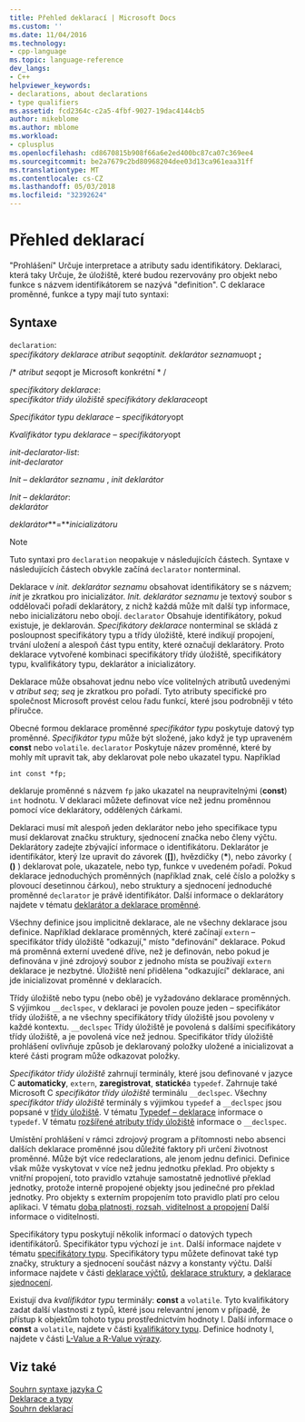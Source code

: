 ```yaml
---
title: Přehled deklarací | Microsoft Docs
ms.custom: ''
ms.date: 11/04/2016
ms.technology:
- cpp-language
ms.topic: language-reference
dev_langs:
- C++
helpviewer_keywords:
- declarations, about declarations
- type qualifiers
ms.assetid: fcd2364c-c2a5-4fbf-9027-19dac4144cb5
author: mikeblome
ms.author: mblome
ms.workload:
- cplusplus
ms.openlocfilehash: cd8670815b908f66a6e2ed400bc87ca07c369ee4
ms.sourcegitcommit: be2a7679c2bd80968204dee03d13ca961eaa31ff
ms.translationtype: MT
ms.contentlocale: cs-CZ
ms.lasthandoff: 05/03/2018
ms.locfileid: "32392624"
---
```

# <a name="overview-of-declarations"></a>Přehled deklarací
"Prohlášení" Určuje interpretace a atributy sadu identifikátory. Deklaraci, která taky Určuje, že úložiště, které budou rezervovány pro objekt nebo funkce s názvem identifikátorem se nazývá "definition". C deklarace proměnné, funkce a typy mají tuto syntaxi:  
  
## <a name="syntax"></a>Syntaxe  
 `declaration`:  
 *specifikátory deklarace* *atribut seq*opt*init. deklarátor seznamu*opt **;**  
  
 /\* *atribut seq*opt je Microsoft konkrétní * /  
  
 *specifikátory deklarace*:  
 *specifikátor třídy úložiště specifikátory deklarace*opt  
  
 *Specifikátor typu deklarace – specifikátory*opt  
  
 *Kvalifikátor typu deklarace – specifikátory*opt  
  
 *init-declarator-list*:  
 *init-declarator*  
  
 *Init – deklarátor seznamu* , *init deklarátor*  
  
 *Init – deklarátor*:  
 *deklarátor*  
  
 *deklarátor***=***inicializátoru*  
  
> [!NOTE]
>  Tuto syntaxi pro `declaration` neopakuje v následujících částech. Syntaxe v následujících částech obvykle začíná `declarator` nonterminal.  
  
 Deklarace v *init. deklarátor seznamu* obsahovat identifikátory se s názvem; *init* je zkratkou pro inicializátor. *Init. deklarátor seznamu* je textový soubor s oddělovači pořadí deklarátory, z nichž každá může mít další typ informace, nebo inicializátoru nebo obojí. `declarator` Obsahuje identifikátory, pokud existuje, je deklarován. *Specifikátory deklarace* nonterminal se skládá z posloupnost specifikátory typu a třídy úložiště, které indikují propojení, trvání uložení a alespoň část typu entity, které označují deklarátory. Proto deklarace vytvořené kombinaci specifikátory třídy úložiště, specifikátory typu, kvalifikátory typu, deklarátor a inicializátory.  
  
 Deklarace může obsahovat jednu nebo více volitelných atributů uvedenými v *atribut seq*; *seq* je zkratkou pro pořadí. Tyto atributy specifické pro společnost Microsoft provést celou řadu funkcí, které jsou podrobněji v této příručce.  
  
 Obecné formou deklarace proměnné *specifikátor typu* poskytuje datový typ proměnné. *Specifikátor typu* může být složené, jako když je typ upraveném **const** nebo `volatile`. `declarator` Poskytuje název proměnné, které by mohly mít upravit tak, aby deklarovat pole nebo ukazatel typu. Například  
  
```  
int const *fp;  
```  
  
 deklaruje proměnné s názvem `fp` jako ukazatel na neupravitelnými (**const**) `int` hodnotu. V deklaraci můžete definovat více než jednu proměnnou pomocí více deklarátory, oddělených čárkami.  
  
 Deklaraci musí mít alespoň jeden deklarátor nebo jeho specifikace typu musí deklarovat značku struktury, sjednocení značka nebo členy výčtu. Deklarátory zadejte zbývající informace o identifikátoru. Deklarátor je identifikátor, který lze upravit do závorek (**[]**), hvězdičky (**\***), nebo závorky ( **()** ) deklarovat pole, ukazatele, nebo typ, funkce v uvedeném pořadí. Pokud deklarace jednoduchých proměnných (například znak, celé číslo a položky s plovoucí desetinnou čárkou), nebo struktury a sjednocení jednoduché proměnné `declarator` je právě identifikátor. Další informace o deklarátory najdete v tématu [deklarátor a deklarace proměnné](../c-language/declarators-and-variable-declarations.md).  
  
 Všechny definice jsou implicitně deklarace, ale ne všechny deklarace jsou definice. Například deklarace proměnných, které začínají `extern` – specifikátor třídy úložiště "odkazují," místo "definování" deklarace. Pokud má proměnná externí uvedené dříve, než je definován, nebo pokud je definována v jiné zdrojový soubor z jednoho místa se používají `extern` deklarace je nezbytné. Úložiště není přidělena "odkazující" deklarace, ani jde inicializovat proměnné v deklaracích.  
  
 Třídy úložiště nebo typu (nebo obě) je vyžadováno deklarace proměnných. S výjimkou `__declspec`, v deklaraci je povolen pouze jeden – specifikátor třídy úložiště, a ne všechny specifikátory třídy úložiště jsou povoleny v každé kontextu. `__declspec` Třídy úložiště je povolená s dalšími specifikátory třídy úložiště, a je povolená více než jednou. Specifikátor třídy úložiště prohlášení ovlivňuje způsob je deklarovaný položky uložené a inicializovat a které části program může odkazovat položky.  
  
 *Specifikátor třídy úložiště* zahrnují terminály, které jsou definované v jazyce C **automaticky**, `extern`, **zaregistrovat**, **statické**a `typedef`. Zahrnuje také Microsoft C *specifikátor třídy úložiště* terminálu `__declspec`. Všechny *specifikátor třídy úložiště* terminály s výjimkou `typedef` a `__declspec` jsou popsané v [třídy úložiště](../c-language/c-storage-classes.md). V tématu [Typedef – deklarace](../c-language/typedef-declarations.md) informace o `typedef`. V tématu [rozšířené atributy třídy úložiště](../c-language/c-extended-storage-class-attributes.md) informace o `__declspec`.  
  
 Umístění prohlášení v rámci zdrojový program a přítomnosti nebo absenci dalších deklarace proměnné jsou důležité faktory při určení životnost proměnné. Může být více redeclarations, ale jenom jednu definici. Definice však může vyskytovat v více než jednu jednotku překlad. Pro objekty s vnitřní propojení, toto pravidlo vztahuje samostatně jednotlivé překlad jednotky, protože interně propojené objekty jsou jedinečné pro překlad jednotky. Pro objekty s externím propojením toto pravidlo platí pro celou aplikaci. V tématu [doba platnosti, rozsah, viditelnost a propojení](../c-language/lifetime-scope-visibility-and-linkage.md) Další informace o viditelnosti.  
  
 Specifikátory typu poskytují několik informací o datových typech identifikátorů. Specifikátor typu výchozí je `int`. Další informace najdete v tématu [specifikátory typu](../c-language/c-type-specifiers.md). Specifikátory typu můžete definovat také typ značky, struktury a sjednocení součást názvy a konstanty výčtu. Další informace najdete v části [deklarace výčtů](../c-language/c-enumeration-declarations.md), [deklarace struktury](../c-language/structure-declarations.md), a [deklarace sjednocení](../c-language/union-declarations.md).  
  
 Existují dva *kvalifikátor typu* terminály: **const** a `volatile`. Tyto kvalifikátory zadat další vlastnosti z typů, které jsou relevantní jenom v případě, že přístup k objektům tohoto typu prostřednictvím hodnoty l. Další informace o **const** a `volatile`, najdete v části [kvalifikátory typu](../c-language/type-qualifiers.md). Definice hodnoty l, najdete v části [L-Value a R-Value výrazy](../c-language/l-value-and-r-value-expressions.md).  
  
## <a name="see-also"></a>Viz také  
 [Souhrn syntaxe jazyka C](../c-language/c-language-syntax-summary.md)   
 [Deklarace a typy](../c-language/declarations-and-types.md)   
 [Souhrn deklarací](../c-language/summary-of-declarations.md)